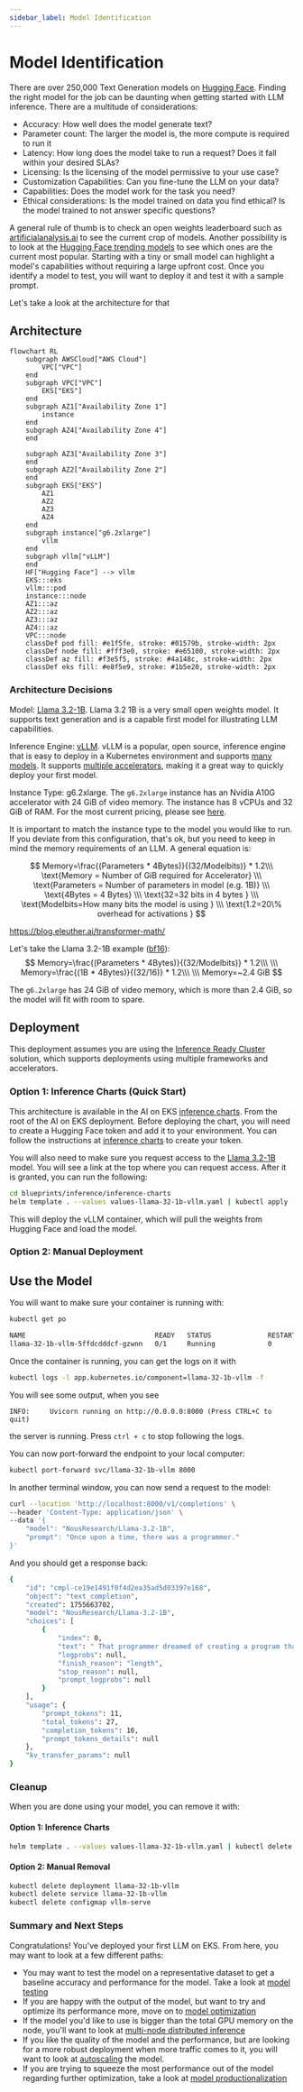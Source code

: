 ```yaml
---
sidebar_label: Model Identification
---
```


# Model Identification

There are over 250,000 Text Generation models
on [Hugging Face](https://huggingface.co/models?pipeline_tag=text-generation&sort=trending). Finding the right model for
the job can be daunting when getting started with LLM inference. There are a multitude of considerations:

- Accuracy: How well does the model generate text?
- Parameter count: The larger the model is, the more compute is required to run it
- Latency: How long does the model take to run a request? Does it fall within your desired SLAs?
- Licensing: Is the licensing of the model permissive to your use case?
- Customization Capabilities: Can you fine-tune the LLM on your data?
- Capabilities: Does the model work for the task you need?
- Ethical considerations: Is the model trained on data you find ethical? Is the model trained to not answer specific
  questions?

A general rule of thumb is to check an open weights leaderboard such
as [artificialanalysis.ai](https://artificialanalysis.ai/leaderboards/models?open_weights=open_source) to see the
current crop of models. Another possibility is to look at
the [Hugging Face trending models](https://huggingface.co/models?pipeline_tag=text-generation&sort=trending) to see
which ones are the current most popular. Starting with a tiny or small model can highlight a model's capabilities
without requiring a large upfront cost. Once you identify a model to test, you will want to deploy it and test it with a
sample prompt.

Let's take a look at the architecture for that

## Architecture

```mermaid
flowchart RL
    subgraph AWSCloud["AWS Cloud"]
        VPC["VPC"]
    end
    subgraph VPC["VPC"]
        EKS["EKS"]
    end
    subgraph AZ1["Availability Zone 1"]
        instance
    end
    subgraph AZ4["Availability Zone 4"]
    end

    subgraph AZ3["Availability Zone 3"]
    end
    subgraph AZ2["Availability Zone 2"]
    end
    subgraph EKS["EKS"]
        AZ1
        AZ2
        AZ3
        AZ4
    end
    subgraph instance["g6.2xlarge"]
        vllm
    end
    subgraph vllm["vLLM"]
    end
    HF["Hugging Face"] --> vllm
    EKS:::eks
    vllm:::pod
    instance:::node
    AZ1:::az
    AZ2:::az
    AZ3:::az
    AZ4:::az
    VPC:::node
    classDef pod fill: #e1f5fe, stroke: #01579b, stroke-width: 2px
    classDef node fill: #fff3e0, stroke: #e65100, stroke-width: 2px
    classDef az fill: #f3e5f5, stroke: #4a148c, stroke-width: 2px
    classDef eks fill: #e8f5e9, stroke: #1b5e20, stroke-width: 2px

```

### Architecture Decisions

Model: [Llama 3.2-1B](https://huggingface.co/NousResearch/Llama-3.2-1B). Llama 3.2 1B is a very small open weights model.
It supports text generation and is a capable first model for illustrating LLM capabilities.

Inference Engine: [vLLM](https://github.com/vllm-project/vllm). vLLM is a popular, open source, inference engine that is
easy to deploy in a Kubernetes
environment and supports [many models](https://docs.vllm.ai/en/latest/models/supported_models.html). It supports
[multiple accelerators](https://docs.vllm.ai/en/latest/features/quantization/supported_hardware.html), making it a great
way to quickly deploy your first model.

Instance Type: g6.2xlarge. The `g6.2xlarge` instance has an Nvidia A10G accelerator with 24 GiB of video memory. The
instance has 8 vCPUs and 32 GiB of RAM. For the most current pricing, please
see [here](https://aws.amazon.com/ec2/pricing/on-demand/).

It is important to match the instance type to the model you would like to run. If you deviate from this configuration,
that's ok, but you need to keep in mind the memory requirements of an LLM. A general equation is:

$$
Memory=\frac{(Parameters * 4Bytes)}{(32/Modelbits)} * 1.2\\\
\text{Memory = Number of GiB required for Accelerator} \\\
\text{Parameters = Number of parameters in model (e.g. 1B)} \\\
\text{4Bytes = 4 Bytes} \\\
\text{32=32 bits in 4 bytes } \\\
\text{Modelbits=How many bits the model is using } \\\
\text{1.2=20\% overhead for activations }
$$

https://blog.eleuther.ai/transformer-math/

Let's take the Llama 3.2-1B example ([bf16](https://huggingface.co/NousResearch/Llama-3.2-1B/blob/main/config.json#L31)):
$$
Memory=\frac{(Parameters * 4Bytes)}{(32/Modelbits)} * 1.2\\\
\\\
Memory=\frac{(1B * 4Bytes)}{(32/16)} * 1.2\\\
\\\
Memory=~2.4 GiB
$$

The `g6.2xlarge` has 24 GiB of video memory, which is more than 2.4 GiB, so the model will fit with room to spare.

## Deployment

This deployment assumes you are using the [Inference Ready Cluster](.) solution, which supports deployments using
multiple frameworks and accelerators.

### Option 1: Inference Charts (Quick Start)

This architecture is available in the AI on EKS [inference charts](../../inference-charts.md). From the root of the AI
on EKS deployment. Before deploying the chart, you will need to create a Hugging Face token and add it to your
environment. You can follow the instructions
at  [inference charts](../../inference-charts.md#1-create-hugging-face-token-secret) to create your token.

You will also need to make sure you request access to the [Llama 3.2-1B](https://huggingface.co/meta-llama/Llama-3.2-1B)
model. You will see a link at the top where you can request access. After it is granted, you can run the following:

```bash
cd blueprints/inference/inference-charts
helm template . --values values-llama-32-1b-vllm.yaml | kubectl apply -f -
```

This will deploy the vLLM container, which will pull the weights from Hugging Face and load the model.

### Option 2: Manual Deployment

## Use the Model

You will want to make sure your container is running with:

```bash
kubectl get po

NAME                                READY   STATUS              RESTARTS   AGE
llama-32-1b-vllm-5ffdcdddcf-gzwnn   0/1     Running             0          2m
```

Once the container is running, you can get the logs on it with

```bash
kubectl logs -l app.kubernetes.io/component=llama-32-1b-vllm -f
```

You will see some output, when you see
```
INFO:     Uvicorn running on http://0.0.0.0:8000 (Press CTRL+C to quit)
```
the server is running. Press `ctrl + c` to stop following the logs.

You can now port-forward the endpoint to your local computer:

```bash
kubectl port-forward svc/llama-32-1b-vllm 8000
```

In another terminal window, you can now send a request to the model:

```bash
curl --location 'http://localhost:8000/v1/completions' \
--header 'Content-Type: application/json' \
--data '{
    "model": "NousResearch/Llama-3.2-1B",
    "prompt": "Once upon a time, there was a programmer."
}'
```

And you should get a response back:

```bash
{
    "id": "cmpl-ce19e1491f0f4d2ea35ad5d03397e168",
    "object": "text_completion",
    "created": 1755663702,
    "model": "NousResearch/Llama-3.2-1B",
    "choices": [
        {
            "index": 0,
            "text": " That programmer dreamed of creating a program that could do awesome things: analyse data,",
            "logprobs": null,
            "finish_reason": "length",
            "stop_reason": null,
            "prompt_logprobs": null
        }
    ],
    "usage": {
        "prompt_tokens": 11,
        "total_tokens": 27,
        "completion_tokens": 16,
        "prompt_tokens_details": null
    },
    "kv_transfer_params": null
}
```

### Cleanup

When you are done using your model, you can remove it with:

#### Option 1: Inference Charts

```bash
helm template . --values values-llama-32-1b-vllm.yaml | kubectl delete -f -
```

#### Option 2: Manual Removal

```bash
kubectl delete deployment llama-32-1b-vllm
kubectl delete service llama-32-1b-vllm
kubectl delete configmap vllm-serve
```

### Summary and Next Steps

Congratulations! You've deployed your first LLM on EKS. From here, you may want to look at a few different paths:

- You may want to test the model on a representative dataset to get a baseline accuracy and performance for the model.
  Take a look at [model testing](.)
- If you are happy with the output of the model, but want to try and optimize its performance more, move on
  to [model optimization](.)
- If the model you'd like to use is bigger than the total GPU memory on the node, you'll want to look
  at [multi-node distributed inference](.)
- If you like the quality of the model and the performance, but are looking for a more robust deployment when more
  traffic comes to it, you will want to look at [autoscaling](.) the model.
- If you are trying to squeeze the most performance out of the model regarding further optimization, take a look
  at [model productionalization](.)
